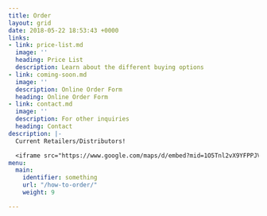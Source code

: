 ```yaml
---
title: Order
layout: grid
date: 2018-05-22 18:53:43 +0000
links:
- link: price-list.md
  image: ''
  heading: Price List
  description: Learn about the different buying options
- link: coming-soon.md
  image: ''
  description: Online Order Form
  heading: Online Order Form
- link: contact.md
  image: ''
  description: For other inquiries
  heading: Contact
description: |-
  Current Retailers/Distributors!

  <iframe src="https://www.google.com/maps/d/embed?mid=1O5Tnl2vX9YFPPJVzGz6iI2q9JQ8" width="640" height="480"></iframe>
menu:
  main:
    identifier: something
    url: "/how-to-order/"
    weight: 9

---
```

